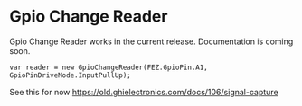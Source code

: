 # Gpio Change Reader

Gpio Change Reader works in the current release. Documentation is coming soon.

`var reader = new GpioChangeReader(FEZ.GpioPin.A1, GpioPinDriveMode.InputPullUp);`

See this for now https://old.ghielectronics.com/docs/106/signal-capture